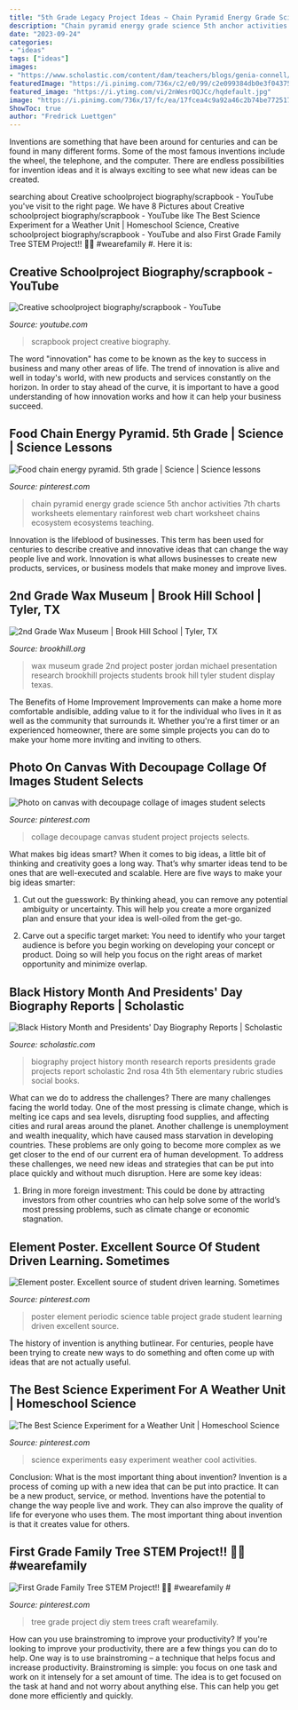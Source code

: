 ```yaml
---
title: "5th Grade Legacy Project Ideas ~ Chain Pyramid Energy Grade Science 5th Anchor Activities 7th Charts Worksheets Elementary Rainforest Web Chart Worksheet Chains Ecosystem Ecosystems Teaching"
description: "Chain pyramid energy grade science 5th anchor activities 7th charts worksheets elementary rainforest web chart worksheet chains ecosystem ecosystems teaching"
date: "2023-09-24"
categories:
- "ideas"
tags: ["ideas"]
images:
- "https://www.scholastic.com/content/dam/teachers/blogs/genia-connell/migrated-files/bio_rosa_and_jessica_t_0.jpeg"
featuredImage: "https://i.pinimg.com/736x/c2/e0/99/c2e099384db0e3f04375c2ae8ac2a05f--food-chains-th-grades.jpg?b=t"
featured_image: "https://i.ytimg.com/vi/2nWesrOQJCc/hqdefault.jpg"
image: "https://i.pinimg.com/736x/17/fc/ea/17fcea4c9a92a46c2b74be7725178e2e.jpg"
ShowToc: true
author: "Fredrick Luettgen"
---
```



Inventions are something that have been around for centuries and can be found in many different forms. Some of the most famous inventions include the wheel, the telephone, and the computer. There are endless possibilities for invention ideas and it is always exciting to see what new ideas can be created.

	

		
searching about Creative schoolproject biography/scrapbook - YouTube you've visit to the right page. We have 8 Pictures about Creative schoolproject biography/scrapbook - YouTube like The Best Science Experiment for a Weather Unit | Homeschool Science, Creative schoolproject biography/scrapbook - YouTube and also First Grade Family Tree STEM Project!! 🌳🍎 #wearefamily #. Here it is:
		
    
## Creative Schoolproject Biography/scrapbook - YouTube

<img loading=lazy src="https://i.ytimg.com/vi/2nWesrOQJCc/hqdefault.jpg" onerror="this.onerror=null;this.src='https://tse4.mm.bing.net/th?id=OIP.dKNID8P8UkT5-j6kdbiUlgHaFj&amp;pid=15.1';" alt="Creative schoolproject biography/scrapbook - YouTube">

_Source: youtube.com_

>scrapbook project creative biography. 

	

The word "innovation" has come to be known as the key to success in business and many other areas of life. The trend of innovation is alive and well in today's world, with new products and services constantly on the horizon. In order to stay ahead of the curve, it is important to have a good understanding of how innovation works and how it can help your business succeed.

    
## Food Chain Energy Pyramid. 5th Grade | Science | Science Lessons

<img loading=lazy src="https://i.pinimg.com/736x/c2/e0/99/c2e099384db0e3f04375c2ae8ac2a05f--food-chains-th-grades.jpg?b=t" onerror="this.onerror=null;this.src='https://tse2.mm.bing.net/th?id=OIP.p9FkWsxjRCwXQKUqoUb0HQHaJ3&amp;pid=15.1';" alt="Food chain energy pyramid. 5th grade | Science | Science lessons">

_Source: pinterest.com_

>chain pyramid energy grade science 5th anchor activities 7th charts worksheets elementary rainforest web chart worksheet chains ecosystem ecosystems teaching. 

	

Innovation is the lifeblood of businesses. This term has been used for centuries to describe creative and innovative ideas that can change the way people live and work. Innovation is what allows businesses to create new products, services, or business models that make money and improve lives.

    
## 2nd Grade Wax Museum | Brook Hill School | Tyler, TX

<img loading=lazy src="https://www.brookhill.org/wp-content/uploads/2016/02/2nd-grade-wax-museumeh-26.jpg" onerror="this.onerror=null;this.src='https://tse4.mm.bing.net/th?id=OIP.MTjmISbCqG-OViXKj9IVfgHaE8&amp;pid=15.1';" alt="2nd Grade Wax Museum | Brook Hill School | Tyler, TX">

_Source: brookhill.org_

>wax museum grade 2nd project poster jordan michael presentation research brookhill projects students brook hill tyler student display texas. 

	

The Benefits of Home Improvement
Improvements can make a home more comfortable andisible, adding value to it for the individual who lives in it as well as the community that surrounds it. Whether you're a first timer or an experienced homeowner, there are some simple projects you can do to make your home more inviting and inviting to others.

    
## Photo On Canvas With Decoupage Collage Of Images Student Selects

<img loading=lazy src="https://i.pinimg.com/originals/70/c0/e8/70c0e87b1c6ac0561c3e2b624c9ecc5a.jpg" onerror="this.onerror=null;this.src='https://tse3.mm.bing.net/th?id=OIP.Y3tSKZCHycft0ztrk1j52wHaJ4&amp;pid=15.1';" alt="Photo on canvas with decoupage collage of images student selects">

_Source: pinterest.com_

>collage decoupage canvas student project projects selects. 

	

What makes big ideas smart?
When it comes to big ideas, a little bit of thinking and creativity goes a long way. That’s why smarter ideas tend to be ones that are well-executed and scalable. Here are five ways to make your big ideas smarter:
1. Cut out the guesswork: By thinking ahead, you can remove any potential ambiguity or uncertainty. This will help you create a more organized plan and ensure that your idea is well-oiled from the get-go.

2. Carve out a specific target market: You need to identify who your target audience is before you begin working on developing your concept or product. Doing so will help you focus on the right areas of market opportunity and minimize overlap.


    
## Black History Month And Presidents&#039; Day Biography Reports | Scholastic

<img loading=lazy src="https://www.scholastic.com/content/dam/teachers/blogs/genia-connell/migrated-files/bio_rosa_and_jessica_t_0.jpeg" onerror="this.onerror=null;this.src='https://tse4.mm.bing.net/th?id=OIP.-jHBDZMr66-Bfqm5S-A-1AHaJ4&amp;pid=15.1';" alt="Black History Month and Presidents&#039; Day Biography Reports | Scholastic">

_Source: scholastic.com_

>biography project history month research reports presidents grade projects report scholastic 2nd rosa 4th 5th elementary rubric studies social books. 

	

What can we do to address the challenges?
There are many challenges facing the world today. One of the most pressing is climate change, which is melting ice caps and sea levels, disrupting food supplies, and affecting cities and rural areas around the planet. Another challenge is unemployment and wealth inequality, which have caused mass starvation in developing countries. 
These problems are only going to become more complex as we get closer to the end of our current era of human development. To address these challenges, we need new ideas and strategies that can be put into place quickly and without much disruption. Here are some key ideas: 

1) Bring in more foreign investment: This could be done by attracting investors from other countries who can help solve some of the world’s most pressing problems, such as climate change or economic stagnation.

    
## Element Poster. Excellent Source Of Student Driven Learning. Sometimes

<img loading=lazy src="https://i.pinimg.com/736x/0f/c8/e7/0fc8e79bcd9094e0eb4a33391dcd7cf7--periodic-table-students.jpg" onerror="this.onerror=null;this.src='https://tse1.mm.bing.net/th?id=OIP.b8y48NjSxXLDsGgNXBKvKAHaJ7&amp;pid=15.1';" alt="Element poster. Excellent source of student driven learning. Sometimes">

_Source: pinterest.com_

>poster element periodic science table project grade student learning driven excellent source. 

	

The history of invention is anything butlinear. For centuries, people have been trying to create new ways to do something and often come up with ideas that are not actually useful.

    
## The Best Science Experiment For A Weather Unit | Homeschool Science

<img loading=lazy src="https://i.pinimg.com/736x/92/6d/e7/926de76f27ef67006d14360bd8af9143--science-activities-science-toys.jpg?b=t" onerror="this.onerror=null;this.src='https://tse1.mm.bing.net/th?id=OIP.OXnAYbeP6yzu7M7aFUEzLgHaNw&amp;pid=15.1';" alt="The Best Science Experiment for a Weather Unit | Homeschool Science">

_Source: pinterest.com_

>science experiments easy experiment weather cool activities. 

	

Conclusion: What is the most important thing about invention?
Invention is a process of coming up with a new idea that can be put into practice. It can be a new product, service, or method. Inventions have the potential to change the way people live and work. They can also improve the quality of life for everyone who uses them. The most important thing about invention is that it creates value for others.

    
## First Grade Family Tree STEM Project!! 🌳🍎 #wearefamily #

<img loading=lazy src="https://i.pinimg.com/736x/17/fc/ea/17fcea4c9a92a46c2b74be7725178e2e.jpg" onerror="this.onerror=null;this.src='https://tse3.mm.bing.net/th?id=OIP.6EwwejIH8yvoVTpPiak87AHaJQ&amp;pid=15.1';" alt="First Grade Family Tree STEM Project!! 🌳🍎 #wearefamily #">

_Source: pinterest.com_

>tree grade project diy stem trees craft wearefamily. 

	

How can you use brainstroming to improve your productivity?
If you're looking to improve your productivity, there are a few things you can do to help. One way is to use brainstroming – a technique that helps focus and increase productivity. Brainstroming is simple: you focus on one task and work on it intensely for a set amount of time. The idea is to get focused on the task at hand and not worry about anything else. This can help you get done more efficiently and quickly.

